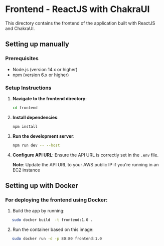 # Frontend - ReactJS with ChakraUI

This directory contains the frontend of the application built with ReactJS and ChakraUI.

## Setting up manually
### Prerequisites

- Node.js (version 14.x or higher)
- npm (version 6.x or higher)

### Setup Instructions

1. **Navigate to the frontend directory**:
    ```sh
    cd frontend
    ```

2. **Install dependencies**:
    ```sh
    npm install
    ```

3. **Run the development server**:
    ```sh
    npm run dev -- --host 
    ```

4. **Configure API URL**:
   Ensure the API URL is correctly set in the `.env` file.

   __**Note**__: Update the API URL to your AWS public IP if you're running in an EC2 instance

## Setting up with Docker

### For deploying the frontend using Docker:  
1. Build the app by running:
```bash
   sudo docker build  -t frontend:1.0 .
``` 
2. Run the container based on this image:
```bash
   sudo docker run -d -p 80:80 frontend:1.0
